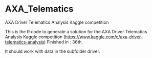 # AXA_Telematics
AXA Driver Telematics Analysis Kaggle competition

This is the R code to generate a solution for the AXA Driver Telematics Analysis Kaggle competition (https://www.kaggle.com/c/axa-driver-telematics-analysis)
Finished in : 36th.

It should work with data in the subfolder driver.
